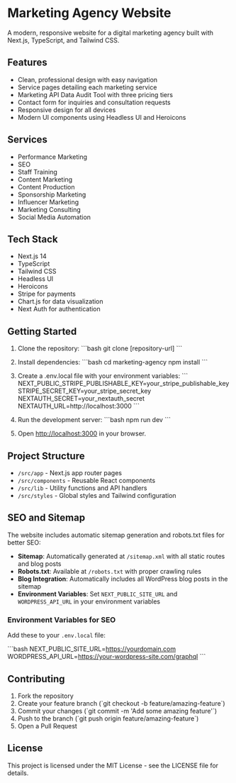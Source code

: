 # Marketing Agency Website

A modern, responsive website for a digital marketing agency built with Next.js, TypeScript, and Tailwind CSS.

## Features

- Clean, professional design with easy navigation
- Service pages detailing each marketing service
- Marketing API Data Audit Tool with three pricing tiers
- Contact form for inquiries and consultation requests
- Responsive design for all devices
- Modern UI components using Headless UI and Heroicons

## Services

- Performance Marketing
- SEO
- Staff Training
- Content Marketing
- Content Production
- Sponsorship Marketing
- Influencer Marketing
- Marketing Consulting
- Social Media Automation

## Tech Stack

- Next.js 14
- TypeScript
- Tailwind CSS
- Headless UI
- Heroicons
- Stripe for payments
- Chart.js for data visualization
- Next Auth for authentication

## Getting Started

1. Clone the repository:
\`\`\`bash
git clone [repository-url]
\`\`\`

2. Install dependencies:
\`\`\`bash
cd marketing-agency
npm install
\`\`\`

3. Create a .env.local file with your environment variables:
\`\`\`
NEXT_PUBLIC_STRIPE_PUBLISHABLE_KEY=your_stripe_publishable_key
STRIPE_SECRET_KEY=your_stripe_secret_key
NEXTAUTH_SECRET=your_nextauth_secret
NEXTAUTH_URL=http://localhost:3000
\`\`\`

4. Run the development server:
\`\`\`bash
npm run dev
\`\`\`

5. Open [http://localhost:3000](http://localhost:3000) in your browser.

## Project Structure

- `/src/app` - Next.js app router pages
- `/src/components` - Reusable React components
- `/src/lib` - Utility functions and API handlers
- `/src/styles` - Global styles and Tailwind configuration

## SEO and Sitemap

The website includes automatic sitemap generation and robots.txt files for better SEO:

- **Sitemap**: Automatically generated at `/sitemap.xml` with all static routes and blog posts
- **Robots.txt**: Available at `/robots.txt` with proper crawling rules
- **Blog Integration**: Automatically includes all WordPress blog posts in the sitemap
- **Environment Variables**: Set `NEXT_PUBLIC_SITE_URL` and `WORDPRESS_API_URL` in your environment variables

### Environment Variables for SEO

Add these to your `.env.local` file:

\`\`\`bash
NEXT_PUBLIC_SITE_URL=https://yourdomain.com
WORDPRESS_API_URL=https://your-wordpress-site.com/graphql
\`\`\`

## Contributing

1. Fork the repository
2. Create your feature branch (\`git checkout -b feature/amazing-feature\`)
3. Commit your changes (\`git commit -m 'Add some amazing feature'\`)
4. Push to the branch (\`git push origin feature/amazing-feature\`)
5. Open a Pull Request

## License

This project is licensed under the MIT License - see the LICENSE file for details. 